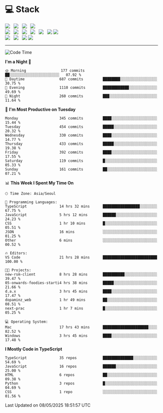 <h1>💻 Stack</h1>
<div>
 <!-- badge : https://shields.io/ -->
 <!-- icon : https://simpleicons.org/?q=Get -->
 <img src="https://img.shields.io/badge/HTML5-e74c3c?style=flat-square&logo=HTML5&logoColor=white"/> &nbsp 
 <img src="https://img.shields.io/badge/CSS3-0A84FF?style=flat-square&logo=CSS3&logoColor=white"/> &nbsp 
 <img src="https://img.shields.io/badge/JavaScript-FFCD11?style=flat-square&logo=JavaScript&logoColor=white"/> &nbsp 
 <img src="https://img.shields.io/badge/TypeScript-3075C0?style=flat-square&logo=TypeScript&logoColor=white"/>
 <br/>
 <img src="https://img.shields.io/badge/Next-000000?style=flat-square&logo=nextdotjs&logoColor=white"/> &nbsp 
 <img src="https://img.shields.io/badge/React-00BCF6?style=flat-square&logo=React&logoColor=white"/> &nbsp 
 <img src="https://img.shields.io/badge/Redux-764ABC?style=flat-square&logo=Redux&logoColor=white"/> &nbsp
 <img src="https://img.shields.io/badge/Recoil-3578E5?style=flat-square&logo=recoil&logoColor=white"/> &nbsp
 <img src="https://img.shields.io/badge/React-Query-FF4154?style=flat-square&logo=reactquery&logoColor=white"/> &nbsp 
 <img src="https://img.shields.io/badge/styled%2Dcomponents-DB7093?style=flat-square&logo=styled%2Dcomponents&logoColor=white"/>
 <img src="https://img.shields.io/badge/CSS Modules-000000?style=flat-square&logo=CSS Modules&logoColor=white"/> &nbsp 
 <br/>
 <img src="https://img.shields.io/badge/Node-339933?style=flat-square&logo=Node.js&logoColor=white"/> &nbsp 
 <img src="https://img.shields.io/badge/Express-000000?style=flat-square&logo=Express&logoColor=white"/> &nbsp 
 <img src="https://img.shields.io/badge/MongoDB-47A248?style=flat-square&logo=MongoDB&logoColor=white"/>
 <img src="https://img.shields.io/badge/MariaDB-003545?style=flat-square&logo=mariadb&logoColor=white"/>
</div>

<hr>

<!--START_SECTION:waka-->
![Code Time](http://img.shields.io/badge/Code%20Time-2%2C395%20hrs-blue)

**I'm a Night 🦉** 

```text
🌞 Morning                177 commits         ██░░░░░░░░░░░░░░░░░░░░░░░   07.92 % 
🌆 Daytime                687 commits         ████████░░░░░░░░░░░░░░░░░   30.75 % 
🌃 Evening                1110 commits        ████████████░░░░░░░░░░░░░   49.69 % 
🌙 Night                  260 commits         ███░░░░░░░░░░░░░░░░░░░░░░   11.64 % 
```
📅 **I'm Most Productive on Tuesday** 

```text
Monday                   345 commits         ████░░░░░░░░░░░░░░░░░░░░░   15.44 % 
Tuesday                  454 commits         █████░░░░░░░░░░░░░░░░░░░░   20.32 % 
Wednesday                330 commits         ████░░░░░░░░░░░░░░░░░░░░░   14.77 % 
Thursday                 433 commits         █████░░░░░░░░░░░░░░░░░░░░   19.38 % 
Friday                   392 commits         ████░░░░░░░░░░░░░░░░░░░░░   17.55 % 
Saturday                 119 commits         █░░░░░░░░░░░░░░░░░░░░░░░░   05.33 % 
Sunday                   161 commits         ██░░░░░░░░░░░░░░░░░░░░░░░   07.21 % 
```


📊 **This Week I Spent My Time On** 

```text
🕑︎ Time Zone: Asia/Seoul

💬 Programming Languages: 
TypeScript               14 hrs 32 mins      █████████████████░░░░░░░░   67.75 % 
JavaScript               5 hrs 12 mins       ██████░░░░░░░░░░░░░░░░░░░   24.23 % 
CSS                      1 hr 10 mins        █░░░░░░░░░░░░░░░░░░░░░░░░   05.51 % 
JSON                     16 mins             ░░░░░░░░░░░░░░░░░░░░░░░░░   01.25 % 
Other                    6 mins              ░░░░░░░░░░░░░░░░░░░░░░░░░   00.52 % 

🔥 Editors: 
VS Code                  21 hrs 28 mins      █████████████████████████   100.00 % 

🐱‍💻 Projects: 
new-rsm-client           8 hrs 28 mins       ██████████░░░░░░░░░░░░░░░   39.47 % 
05-onwards-foodies-starti4 hrs 38 mins       █████░░░░░░░░░░░░░░░░░░░░   21.66 % 
d.a.x                    3 hrs 45 mins       ████░░░░░░░░░░░░░░░░░░░░░   17.47 % 
dopaminz_web             1 hr 49 mins        ██░░░░░░░░░░░░░░░░░░░░░░░   08.51 % 
next-prac                1 hr 7 mins         █░░░░░░░░░░░░░░░░░░░░░░░░   05.25 % 

💻 Operating System: 
Mac                      17 hrs 43 mins      █████████████████████░░░░   82.52 % 
Windows                  3 hrs 45 mins       ████░░░░░░░░░░░░░░░░░░░░░   17.48 % 
```

**I Mostly Code in TypeScript** 

```text
TypeScript               35 repos            ██████████████░░░░░░░░░░░   54.69 % 
JavaScript               16 repos            ██████░░░░░░░░░░░░░░░░░░░   25.00 % 
HTML                     6 repos             ██░░░░░░░░░░░░░░░░░░░░░░░   09.38 % 
Python                   3 repos             █░░░░░░░░░░░░░░░░░░░░░░░░   04.69 % 
CSS                      1 repo              ░░░░░░░░░░░░░░░░░░░░░░░░░   01.56 % 
```




 Last Updated on 08/05/2025 18:51:57 UTC
<!--END_SECTION:waka-->
